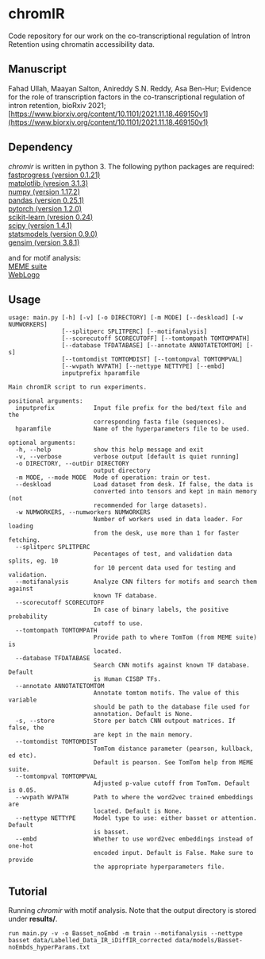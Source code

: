 # chromIR
Code repository for our work on the co-transcriptional regulation of Intron Retention using chromatin accessibility data. 

## Manuscript
Fahad Ullah, Maayan Salton, Anireddy S.N. Reddy, Asa Ben-Hur; Evidence for the role of transcription factors in the co-transcriptional regulation of intron retention, bioRxiv 2021; [https://www.biorxiv.org/content/10.1101/2021.11.18.469150v1](https://www.biorxiv.org/content/10.1101/2021.11.18.469150v1)

## Dependency
*chromir* is written in python 3. The following python packages are required:  
[fastprogress (version 0.1.21)](https://github.com/fastai/fastprogress)  
[matplotlib (vresion 3.1.3)](https://matplotlib.org)  
[numpy (version 1.17.2)](www.numpy.org)   
[pandas (version 0.25.1)](www.pandas.pydata.org)  
[pytorch (version 1.2.0)](https://pytorch.org)  
[scikit-learn (vresion 0.24)](https://scikit-learn.org/stable/)  
[scipy (version 1.4.1)](www.scipy.org)  
[statsmodels (version 0.9.0)](http://www.statsmodels.org/stable/index.html)  
[gensim (version 3.8.1)](https://radimrehurek.com/gensim/)

and for motif analysis:  
[MEME suite](http://meme-suite.org/doc/download.html)  
[WebLogo](https://weblogo.berkeley.edu)

## Usage
```
usage: main.py [-h] [-v] [-o DIRECTORY] [-m MODE] [--deskload] [-w NUMWORKERS]
               [--splitperc SPLITPERC] [--motifanalysis]
               [--scorecutoff SCORECUTOFF] [--tomtompath TOMTOMPATH]
               [--database TFDATABASE] [--annotate ANNOTATETOMTOM] [-s]
               [--tomtomdist TOMTOMDIST] [--tomtompval TOMTOMPVAL]
               [--wvpath WVPATH] [--nettype NETTYPE] [--embd]
               inputprefix hparamfile

Main chromIR script to run experiments.

positional arguments:
  inputprefix           Input file prefix for the bed/text file and the
                        corresponding fasta file (sequences).
  hparamfile            Name of the hyperparameters file to be used.

optional arguments:
  -h, --help            show this help message and exit
  -v, --verbose         verbose output [default is quiet running]
  -o DIRECTORY, --outDir DIRECTORY
                        output directory
  -m MODE, --mode MODE  Mode of operation: train or test.
  --deskload            Load dataset from desk. If false, the data is
                        converted into tensors and kept in main memory (not
                        recommended for large datasets).
  -w NUMWORKERS, --numworkers NUMWORKERS
                        Number of workers used in data loader. For loading
                        from the desk, use more than 1 for faster fetching.
  --splitperc SPLITPERC
                        Pecentages of test, and validation data splits, eg. 10
                        for 10 percent data used for testing and validation.
  --motifanalysis       Analyze CNN filters for motifs and search them against
                        known TF database.
  --scorecutoff SCORECUTOFF
                        In case of binary labels, the positive probability
                        cutoff to use.
  --tomtompath TOMTOMPATH
                        Provide path to where TomTom (from MEME suite) is
                        located.
  --database TFDATABASE
                        Search CNN motifs against known TF database. Default
                        is Human CISBP TFs.
  --annotate ANNOTATETOMTOM
                        Annotate tomtom motifs. The value of this variable
                        should be path to the database file used for
                        annotation. Default is None.
  -s, --store           Store per batch CNN outpout matrices. If false, the
                        are kept in the main memory.
  --tomtomdist TOMTOMDIST
                        TomTom distance parameter (pearson, kullback, ed etc).
                        Default is pearson. See TomTom help from MEME suite.
  --tomtompval TOMTOMPVAL
                        Adjusted p-value cutoff from TomTom. Default is 0.05.
  --wvpath WVPATH       Path to where the word2vec trained embeddings are
                        located. Default is None.
  --nettype NETTYPE     Model type to use: either basset or attention. Default
                        is basset.
  --embd                Whether to use word2vec embeddings instead of one-hot
                        encoded input. Default is False. Make sure to provide
                        the appropriate hyperparameters file.
```

## Tutorial
Running *chromir* with motif analysis. Note that the output directory is stored under **results/**. 
```
run main.py -v -o Basset_noEmbd -m train --motifanalysis --nettype basset data/Labelled_Data_IR_iDiffIR_corrected data/models/Basset-noEmbds_hyperParams.txt
```

